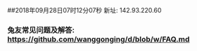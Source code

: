 ##2018年09月28日07时12分07秒 新址: 142.93.220.60
### 兔友常见问题及解答: https://github.com/wanggonging/d/blob/w/FAQ.md
